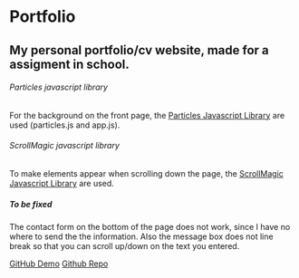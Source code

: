 # Portfolio
## My personal portfolio/cv website, made for a assigment in school.

###### Particles javascript library 
For the background on the front page, the [Particles Javascript Library](https://github.com/VincentGarreau/particles.js/) are used (particles.js and app.js).

###### ScrollMagic javascript library 
To make elements appear when scrolling down the page, the [ScrollMagic Javascript Library](https://scrollmagic.io/) are used.

##### To be fixed
The contact form on the bottom of the page does not work, since I have no where to send the the information. Also the message box does not line break so that you can scroll up/down on the text you entered.

[GitHub Demo](https://camillaeriksson.github.io/Portfolio/)
[Github Repo](https://github.com/camillaeriksson/Portfolio)
